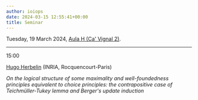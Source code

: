 ```yaml
---
author: ioiops
date: 2024-03-15 12:55:41+00:00
title: Seminar
---
```


Tuesday, 19 March 2024, [Aula H (Ca' Vignal 2)](https://www.di.univr.it/?ent=luogo&id=30).

___

15:00

[Hugo Herbelin](http://pauillac.inria.fr/~herbelin/) (INRIA, Rocquencourt-Paris)
 
_On the logical structure of some maximality and well-foundedness principles equivalent to choice principles: the contrapositive case of Teichmüller-Tukey lemma and Berger's update induction_
